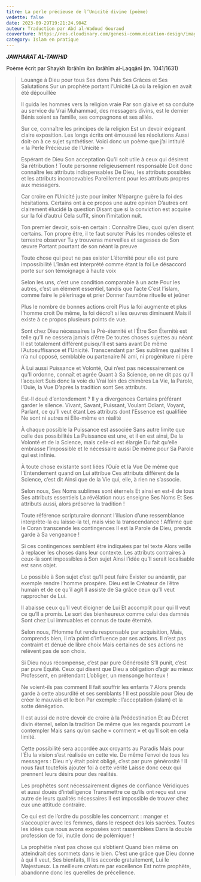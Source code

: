```yaml
---
titre: La perle précieuse de l’Unicité divine (poème)
vedette: false
date: 2023-09-29T19:21:24.904Z
auteur: Traduction par Abd al-Wadoud Gouraud
couverture: https://res.cloudinary.com/genesi-communication-design/image/upload/v1709584979/oyster-1327311_1280_fkacvp.jpg
category: Islam en pratique
---
```

***JAWHARAT AL-TAWHID***

Poème écrit par Shaykh Ibrâhîm ibn Ibrâhîm al-Laqqânî (m. 1041/1631)

> Louange à Dieu pour tous Ses dons
> Puis Ses Grâces et Ses Salutations
> Sur un prophète portant l’Unicité
> Là où la religion en avait été dépouillée
>
> Il guida les hommes vers la religion vraie
> Par son glaive et sa conduite au service du Vrai
> Muhammad, des messagers divins, est le dernier
> Bénis soient sa famille, ses compagnons et ses alliés.
>
> Sur ce, connaître les principes de la religion
> Est un devoir exigeant claire exposition.
> Les longs écrits ont émoussé les résolutions
> Aussi doit-on à ce sujet synthétiser.
> Voici donc un poème que j’ai intitulé
> «&nbsp;la Perle Précieuse de l’Unicité&nbsp;»
>
> Espérant de Dieu Son acceptation
> Qu’il soit utile à ceux qui désirent Sa rétribution&nbsp;!
> Toute personne religieusement responsable
> Doit donc connaître les attributs indispensables
> De Dieu, les attributs possibles et les attributs inconcevables
> Pareillement pour les attributs propres aux messagers.
>
> Car croire en l’Unicité juste pour imiter
> N’épargne guère la foi des hésitations.
> Certains ont à ce propos une autre opinion
> D’autres ont clairement élucidé la question
> Disant que si la conviction est acquise sur la foi d’autrui
> Cela suffit, sinon l’imitation nuit.
>
> Ton premier devoir, sois-en certain&nbsp;:
> Connaître Dieu, quoi qu’en disent certains.
> Ton propre être, il te faut scruter
> Puis les mondes céleste et terrestre observer
> Tu y trouveras merveilles et sagesses de Son œuvre
> Portant pourtant de son néant la preuve
>
> Toute chose qui peut ne pas exister
> L’éternité pour elle est pure impossibilité
> L’îmân est interprété comme étant la foi
> Le désaccord porte sur son témoignage à haute voix
>
> Selon les uns, c’est une condition comparable à un acte
> Pour les autres, c’est un élément essentiel, tandis que l’acte
> C’est l’islam, comme faire le pèlerinage et prier
> Donner l’aumône rituelle et jeûner
>
> Plus le nombre de bonnes actions croît
> Plus la foi augmente et plus l’homme croit
> De même, la foi décroît si les œuvres diminuent
> Mais il existe à ce propos plusieurs points de vue.
>
> Sont chez Dieu nécessaires la Pré-éternité et l’Être
> Son Éternité est telle qu’Il ne cessera jamais d’être
> De toutes choses sujettes au néant
> Il est totalement différent puisqu’Il est sans avant
> De même l’Autosuffisance et l’Unicité.
> Transcendant par Ses sublimes qualités
> Il n’a nul opposé, semblable ou partenaire
> Ni ami, ni progéniture ni père
>
> À Lui aussi Puissance et Volonté,
> Qui n’est pas nécessairement ce qu’Il ordonne, connaît et agrée
> Quant à Sa Science, on ne dit pas qu’Il l’acquiert
> Suis donc la voie du Vrai loin des chimères
> La Vie, la Parole, l’Ouïe, la Vue
> D’après la tradition sont Ses attributs.
>
> Est-Il doué d’entendement&nbsp;? Il y a divergences
> Certains préférant garder le silence.
> Vivant, Savant, Puissant, Voulant
> Odiant, Voyant, Parlant, ce qu’Il veut étant
> Les attributs dont l’Essence est qualifiée
> Ne sont ni autres ni Elle-même en réalité
>
> À chaque possible la Puissance est associée
> Sans autre limite que celle des possibilités
> La Puissance est une, et il en est ainsi,
> De la Volonté et de la Science, mais celle-ci est élargie
> Du fait qu’elle embrasse l’impossible et le nécessaire aussi
> De même pour Sa Parole qui est infinie.
>
> À toute chose existante sont liées l’Ouïe et la Vue
> De même que l’Entendement quand on Lui attribue
> Ces attributs diffèrent de la Science, c’est dit
> Ainsi que de la Vie qui, elle, à rien ne s’associe.
>
> Selon nous, Ses Noms sublimes sont éternels
> Et ainsi en est-il de tous Ses attributs essentiels
> La révélation nous enseigne Ses Noms
> Et Ses attributs aussi, alors préserve la tradition&nbsp;!
>
> Toute référence scripturaire donnant l’illusion d’une ressemblance
> interprète-la ou laisse-la tel, mais vise la transcendance&nbsp;!
> Affirme que le Coran transcende les contingences
> Il est la Parole de Dieu, prends garde à Sa vengeance&nbsp;!
>
> Si ces contingences semblent être indiquées par tel texte
> Alors veille à replacer les choses dans leur contexte.
> Les attributs contraires à ceux-là sont impossibles à Son sujet
> Ainsi l’idée qu’Il serait localisable est sans objet.
>
> Le possible à Son sujet c’est qu’Il peut faire
> Exister ou anéantir, par exemple rendre l’homme prospère.
> Dieu est le Créateur de l’être humain et de ce qu’il agit
> Il assiste de Sa grâce ceux qu’Il veut rapprocher de Lui.
>
> Il abaisse ceux qu’Il veut éloigner de Lui
> Et accomplit pour qui Il veut ce qu’Il a promis.
> Le sort des bienheureux comme celui des damnés
> Sont chez Lui immuables et connus de toute éternité.
>
> Selon nous, l’Homme fut rendu responsable par acquisition,
> Mais, comprends bien, il n’a point d’influence par ses actions.
> Il n’est pas contraint et dénué de libre choix
> Mais certaines de ses actions ne relèvent pas de son choix.
>
> Si Dieu nous récompense, c’est par pure Générosité
> S’Il punit, c’est par pure Équité.
> Ceux qui disent que Dieu a obligation d’agir au mieux
> Professent, en prétendant L’obliger, un mensonge honteux&nbsp;!
>
> Ne voient-ils pas comment Il fait souffrir les enfants ?
> Alors prends garde à cette absurdité et ses semblants&nbsp;!
> Il est possible pour Dieu de créer le mauvais et le bon
> Par exemple : l’acceptation (islam) et la sotte dénégation.
>
> Il est aussi de notre devoir de croire à la Prédestination
> Et au Décret divin éternel, selon la tradition
> De même que les regards pourront Le contempler
> Mais sans qu’on sache « comment » et qu’Il soit en cela limité.
>
> Cette possibilité sera accordée aux croyants au Paradis
> Mais pour l’Élu la vision s’est réalisée en cette vie.
> De même l’envoi de tous les messagers&nbsp;:
> Dieu n’y était point obligé, c’est par pure générosité&nbsp;!
> Il nous faut toutefois ajouter foi à cette vérité
> Laisse donc ceux qui prennent leurs désirs pour des réalités.
>
> Les prophètes sont nécessairement dignes de confiance
> Véridiques et aussi doués d’intelligence
> Transmettre ce qu’ils ont reçu est une autre de leurs qualités nécessaires
> Il est impossible de trouver chez eux une attitude contraire.
>
> Ce qui est de l’ordre du possible les concernant&nbsp;: manger
> et s’accoupler avec les femmes, dans le respect des lois sacrées.
> Toutes les idées que nous avons exposées sont rassemblées
> Dans la double profession de foi, inutile donc de polémiquer&nbsp;!
>
> La prophétie n’est pas chose qui s’obtient
> Quand bien même on atteindrait des sommets dans le bien.
> C’est une grâce que Dieu donne à qui Il veut,
> Ses bienfaits, Il les accorde gratuitement, Lui le Majestueux.
> La meilleure créature par excellence
> Est notre prophète, abandonne donc les querelles de précellence.